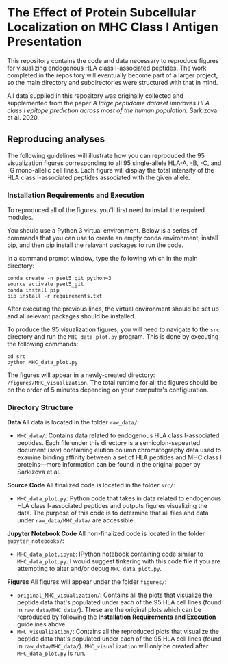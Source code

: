 # The Effect of Protein Subcellular Localization on MHC Class I Antigen Presentation
This repository contains the code and data necessary to reproduce figures for visualizing endogenous HLA class I-associated peptides. The work completed in the repository will eventually become part of a larger project, so the main directory and subdirectories were structured with that in mind. 

All data supplied in this repository was originally collected and supplemented from the paper *A large peptidome dataset improves HLA class I epitope prediction across most of the human population.* Sarkizova et al. 2020.
## Reproducing analyses
The following guidelines will illustrate how you can reproduced the 95 visualization figures corresponding to all 95 single-allele HLA-A, -B, -C, and -G mono-allelic cell lines. Each figure will display the total intensity of the HLA class I-associated peptides associated with the given allele.
### Installation Requirements and Execution
To reproduced all of the figures, you'll first need to install the required modules.

You should use a Python 3 virtual environment. Below is a series of commands that you can use to create an empty conda environment, install pip, and then pip install the relavant packages to run the code.

In a command prompt window, type the following which in the main directory:

```
conda create -n pset5_git python=3
source activate pset5_git
conda install pip
pip install -r requirements.txt
```

After executing the previous lines, the virtual environment should be set up and all relevant packages should be installed.

To produce the 95 visualization figures, you will need to navigate to the ```src``` directory and run the ```MHC_data_plot.py``` program. This is done by executing the following commands:

```
cd src
python MHC_data_plot.py
```

The figures will appear in a newly-created directory: ```/figures/MHC_visualization```. The total runtime for all the figures should be on the order of 5 minutes depending on your computer's configuration.
### Directory Structure
**Data**
All data is located in the folder ```raw_data/```:
- ```MHC_data/```: Contains data related to endogenous HLA class I-associated peptides. Each file under this directory is a semicolon-sepearted document (ssv) containing elution column chromatography data used to examine binding affinity between a set of HLA peptides and MHC class I proteins—more information can be found in the original paper by Sarkizova et al.

**Source Code**
All finalized code is located in the folder ```src/```:
- ```MHC_data_plot.py```: Python code that takes in data related to endogenous HLA class I-associated peptides and outputs figures visualizing the data. The purpose of this code is to determine that all files and data under ```raw_data/MHC_data/``` are accessible.

**Jupyter Notebook Code**
All non-finalized code is located in the folder ```jupyter_notebooks/```:
- ```MHC_data_plot.ipynb```: IPython notebook containing code similar to ```MHC_data_plot.py```. I would suggest tinkering with this code file if you are attempting to alter and/or debug ```MHC_data_plot.py```.

**Figures**
All figures will appear under the folder ```figures/```:
- ```original_MHC_visualization/```: Contains all the plots that visualize the peptide data that's populated under each of the 95 HLA cell lines (found in ```raw_data/MHC_data/```). These are the original plots which can be reproduced by following the **Installation Requirements and Execution** guidelines above.
- ```MHC_visualization/```: Contains all the reproduced plots that visualize the peptide data that's populated under each of the 95 HLA cell lines (found in ```raw_data/MHC_data/```). ```MHC_visualization``` will only be created after ```MHC_data_plot.py``` is run.
